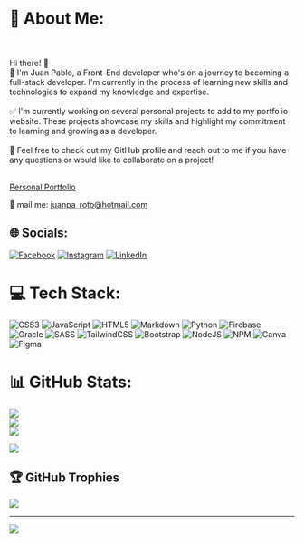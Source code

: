 # 💫 About Me:
<br><br>Hi there! 👋<br>🎇 I'm Juan Pablo, a Front-End developer who's on a journey to becoming a full-stack developer. I'm currently in the process of learning new skills and technologies to expand my knowledge and expertise.<br><br>✅ I'm currently working on several personal projects to add to my portfolio website. These projects showcase my skills and highlight my commitment to learning and growing as a developer.<br><br> 🎉 Feel free to check out my GitHub profile and reach out to me if you have any questions or would like to collaborate on a project!<br><br>

  <a href="https://juanpa123locko.github.io/Personal-Portfolio/" target="_blank">Personal Portfolio</a>

📧 mail me: <a href="mailto:juanpa_roto@hotmail.com" target="_blank">juanpa_roto@hotmail.com</a>


## 🌐 Socials:
[![Facebook](https://img.shields.io/badge/Facebook-%231877F2.svg?logo=Facebook&logoColor=white)](https://www.facebook.com/juanpa.roca48/) [![Instagram](https://img.shields.io/badge/Instagram-%23E4405F.svg?logo=Instagram&logoColor=white)](https://instagram.com/ju4npa) [![LinkedIn](https://img.shields.io/badge/LinkedIn-%230077B5.svg?logo=linkedin&logoColor=white)](https://www.linkedin.com/in/juan-pablo-rodriguez-camacho-89767a251/)

# 💻 Tech Stack:
![CSS3](https://img.shields.io/badge/css3-%231572B6.svg?style=for-the-badge&logo=css3&logoColor=white) ![JavaScript](https://img.shields.io/badge/javascript-%23323330.svg?style=for-the-badge&logo=javascript&logoColor=%23F7DF1E) ![HTML5](https://img.shields.io/badge/html5-%23E34F26.svg?style=for-the-badge&logo=html5&logoColor=white) ![Markdown](https://img.shields.io/badge/markdown-%23000000.svg?style=for-the-badge&logo=markdown&logoColor=white) ![Python](https://img.shields.io/badge/python-3670A0?style=for-the-badge&logo=python&logoColor=ffdd54) ![Firebase](https://img.shields.io/badge/firebase-%23039BE5.svg?style=for-the-badge&logo=firebase) ![Oracle](https://img.shields.io/badge/Oracle-F80000?style=for-the-badge&logo=oracle&logoColor=white)  ![SASS](https://img.shields.io/badge/SASS-hotpink.svg?style=for-the-badge&logo=SASS&logoColor=white) ![TailwindCSS](https://img.shields.io/badge/tailwindcss-%2338B2AC.svg?style=for-the-badge&logo=tailwind-css&logoColor=white) ![Bootstrap](https://img.shields.io/badge/bootstrap-%23563D7C.svg?style=for-the-badge&logo=bootstrap&logoColor=white) ![NodeJS](https://img.shields.io/badge/node.js-6DA55F?style=for-the-badge&logo=node.js&logoColor=white) ![NPM](https://img.shields.io/badge/NPM-%23000000.svg?style=for-the-badge&logo=npm&logoColor=white) ![Canva](https://img.shields.io/badge/Canva-%2300C4CC.svg?style=for-the-badge&logo=Canva&logoColor=white) 	![Figma](https://img.shields.io/badge/figma-%23F24E1E.svg?style=for-the-badge&logo=figma&logoColor=white) 
# 📊 GitHub Stats:
![](https://github-readme-stats.vercel.app/api?username=juanpa123locko&theme=dark&hide_border=false&include_all_commits=false&count_private=false)<br/>
![](https://github-readme-streak-stats.herokuapp.com/?user=juanpa123locko&theme=dark&hide_border=false)<br/>
![](https://github-readme-stats.vercel.app/api/top-langs/?username=juanpa123locko&theme=dark&hide_border=false&include_all_commits=false&count_private=false&layout=compact)


![](https://quotes-github-readme.vercel.app/api?type=horizontal&theme=radical)
## 🏆 GitHub Trophies
![](https://github-profile-trophy.vercel.app/?username=juanpa123locko&theme=monokai&no-frame=false&no-bg=true&margin-w=4)

---
[![](https://visitcount.itsvg.in/api?id=juanpa123locko&icon=0&color=0)](https://visitcount.itsvg.in)
